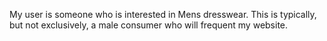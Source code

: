 My user is someone who is interested in Mens dresswear. This is typically, but not exclusively, a male consumer who will frequent my website.
